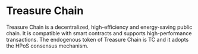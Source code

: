 # Treasure Chain

Treasure Chain is a decentralized, high-efficiency and energy-saving public chain. It is compatible with smart contracts and supports high-performance transactions. The endogenous token of Treasure Chain is TC and it adopts the HPoS consensus mechanism.
